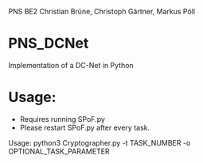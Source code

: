 PNS BE2 Christian Brüne, Christoph Gärtner, Markus Pöll

# PNS_DCNet
Implementation of a DC-Net in Python


# Usage: 
- Requires running SPoF.py
- Please restart SPoF.py after every task.

Usage: python3 Cryptographer.py -t TASK_NUMBER -o OPTIONAL_TASK_PARAMETER